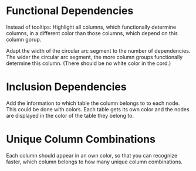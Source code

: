 # Functional Dependencies
Instead of tooltips: Highlight all columns, which functionally determine columns, in a different color than those columns, which depend on this column gorup.

Adapt the width of the circular arc segment to the number of dependencies. The wider the circular arc segment, the more column groups functionally determine this column. (There should be no white color in the cord.)

# Inclusion Dependencies
Add the information to which table the column belongs to to each node. This could be done with colors. Each table gets its own color and the nodes are displayed in the color of the table they belong to.

# Unique Column Combinations
Each column should appear in an own color, so that you can recognize faster, which column belongs to how many unique column combinations.